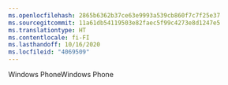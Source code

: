 ```yaml
---
ms.openlocfilehash: 2865b6362b37ce63e9993a539cb860f7c7f25e37
ms.sourcegitcommit: 11a61db54119503e82faec5f99c4273e8d1247e5
ms.translationtype: HT
ms.contentlocale: fi-FI
ms.lasthandoff: 10/16/2020
ms.locfileid: "4069509"
---
```

<span data-ttu-id="ea255-101">Windows Phone</span><span class="sxs-lookup"><span data-stu-id="ea255-101">Windows Phone</span></span>